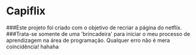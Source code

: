 # Capiflix

###Este projeto foi criado com o objetivo de recriar a página do netflix. 
###Trata-se somente de uma 'brincadeira' para iniciar o meu processo de aprendizagem na área de programação. Qualquer erro não é mera coincidência! hahaha